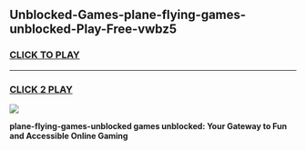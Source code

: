 
## Unblocked-Games-plane-flying-games-unblocked-Play-Free-vwbz5
<h3>
<a href="https://premium76.site?title=plane-flying-games-unblocked&ref=23A">CLICK TO PLAY</a></h3>
<hr>

<h3>
<a href="https://premium76.site?title=plane-flying-games-unblocked&ref=23A">CLICK 2 PLAY</a>
  
</h3>

<a href="https://premium76.site?title=plane-flying-games-unblocked&ref=23A"><img src="https://clearcache.store/games.png"></a>


**plane-flying-games-unblocked games unblocked: Your Gateway to Fun and Accessible Online Gaming**
